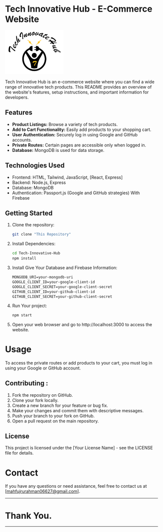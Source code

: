 # Tech Innovative Hub - E-Commerce Website

![Tech Innovative Hub Logo](/public/logo.png)

Tech Innovative Hub is an e-commerce website where you can find a wide range of innovative tech products. This README provides an overview of the website's features, setup instructions, and important information for developers.

## Features

- **Product Listings:** Browse a variety of tech products.
- **Add to Cart Functionality:** Easily add products to your shopping cart.
- **User Authentication:** Securely log in using Google and GitHub accounts.
- **Private Routes:** Certain pages are accessible only when logged in.
- **Database:** MongoDB is used for data storage.

## Technologies Used

- Frontend: HTML, Tailwind, JavaScript, [React, Express]
- Backend: Node.js, Express
- Database: MongoDB
- Authentication: Passport.js (Google and GitHub strategies) With Firebase

## Getting Started

1. Clone the repository:

   ```bash
   git clone "This Repository"
   ```

2. Install Dependencies:

   ```bash
   cd Tech-Innovative-Hub
   npm install
   ```

3. Install Give Your Database and Firebase Information:

   ```dotenv
   MONGODB_URI=your-mongodb-uri
   GOOGLE_CLIENT_ID=your-google-client-id
   GOOGLE_CLIENT_SECRET=your-google-client-secret
   GITHUB_CLIENT_ID=your-github-client-id
   GITHUB_CLIENT_SECRET=your-github-client-secret
   ```

4. Run Your project:

   ```bash
   npm start
   ```

5. Open your web browser and go to http://localhost:3000 to access the website.

# Usage

To access the private routes or add products to your cart, you must log in using your Google or GitHub account.

## Contributing :

1. Fork the repository on GitHub.
2. Clone your fork locally.
3. Create a new branch for your feature or bug fix.
4. Make your changes and commit them with descriptive messages.
5. Push your branch to your fork on GitHub.
6. Open a pull request on the main repository.

## License

This project is licensed under the [Your License Name] - see the LICENSE file for details.

# Contact

If you have any questions or need assistance, feel free to contact us at [mahfujrurahman06627@gmail.com].

---

# Thank You.

---
